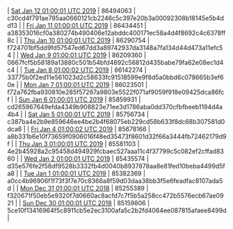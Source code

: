 | [Sat Jan 12 01:00:01 UTC 2019](https://transfer.sh/nVQAi/trcninja-dbdump-20190112010001.tar.bz2) | 86494063 | c30cd4f791ae785aa0660121cb2246c5c397e20b3a00092308b18145e5b4dd13 | 
| [Fri Jan 11 01:00:01 UTC 2019](https://transfer.sh/6DTj6/trcninja-dbdump-20190111010001.tar.bz2) | 86434451 | a38353016cf0a380274b490406e12abddc400171ec58a4d4f8692c4c6378ff8c | 
| [Thu Jan 10 01:00:01 UTC 2019](https://transfer.sh/H8u2B/trcninja-dbdump-20190110010001.tar.bz2) | 86290754 | f724701bf5dd9fd57547ed67dd3a89742937da3148a7fa134d44d473a11efc54 | 
| [Wed Jan  9 01:00:01 UTC 2019](https://transfer.sh/nf8rJ/trcninja-dbdump-20190109010001.tar.bz2) | 86209360 | 0667fcf5b58189a13880c501b54bfd4892c56812d435babe79fa62e08ec1d4c4 | 
| [Tue Jan  8 01:00:02 UTC 2019](https://transfer.sh/n8MWP/trcninja-dbdump-20190108010002.tar.bz2) | 86142274 | 33775b0f2ed11e561023d2c58633fc91518599e9f8d5a0bbd6c078665b3ef60e | 
| [Mon Jan  7 01:00:01 UTC 2019](https://transfer.sh/aIHo2/trcninja-dbdump-20190107010001.tar.bz2) | 86023501 | f72a762fba930810e285f57267a9803e5522f071af9059f918e09425dca86fcf | 
| [Sun Jan  6 01:00:01 UTC 2019](https://transfer.sh/aRvS7/trcninja-dbdump-20190106010001.tar.bz2) | 85859931 | cd265967649efda4349b908823e71ee3d1786aba0dd370cfbfbeeb1194d4a4b4 | 
| [Sat Jan  5 01:00:01 UTC 2019](https://transfer.sh/baYom/trcninja-dbdump-20190105010001.tar.bz2) | 85756734 | c387ba4e2b9e859646ee4be2b4f68075eb229cd58b633f8dc68b307581d0dca6 | 
| [Fri Jan  4 01:00:02 UTC 2019](https://transfer.sh/11WtQY/trcninja-dbdump-20190104010001.tar.bz2) | 85678166 | a8b331b6e10f73659f0906016f48ed35473f8601d32f66a3444fb72462179d9f | 
| [Thu Jan  3 01:00:01 UTC 2019](https://transfer.sh/wBJ1b/trcninja-dbdump-20190103010001.tar.bz2) | 85581103 | 4e2b45928a2c95458d494929fcbaec527aaa11c4f37799c5c082ef2cffad8360 | 
| [Wed Jan  2 01:00:01 UTC 2019](https://transfer.sh/12AqQu/trcninja-dbdump-20190102010001.tar.bz2) | 85435574 | d35e576fe2f58df9528b3332fb4d0040b8937878aa8e81fed10beba4499d5fa8 | 
| [Tue Jan  1 01:00:01 UTC 2019](https://transfer.sh/cVAML/trcninja-dbdump-20190101010001.tar.bz2) | 85382369 | a0cc4b96906f1f73f3f7e70c8366a8f59d03daa38bb3f5e6feadfac8107ada5d | 
| [Mon Dec 31 01:00:01 UTC 2018](https://transfer.sh/12IJLb/trcninja-dbdump-20181231010001.tar.bz2) | 85255389 | f320671f50eb5e9320f7d0660ac8acfd7c7f5b5a258cc472b5576ecb67ae0921 | 
| [Sun Dec 30 01:00:01 UTC 2018](https://transfer.sh/pji76/trcninja-dbdump-20181230010001.tar.bz2) | 85159806 | 5ce10f13416964f5c8911cb5e2ec3100afa5c2b2fd4064ee087815afaee8499d | 
